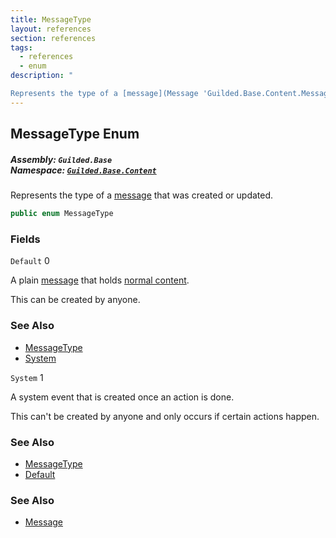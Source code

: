 ```yaml
---
title: MessageType
layout: references
section: references
tags:
  - references
  - enum
description: "

Represents the type of a [message](Message 'Guilded.Base.Content.Message') that was created or updated."
---
```


## MessageType Enum
##### **Assembly:** `Guilded.Base`<br/>**Namespace:** [`Guilded.Base.Content`](Guilded.Base.Content 'Guilded.Base.Content')

Represents the type of a [message](Message 'Guilded.Base.Content.Message') that was created or updated.

```csharp
public enum MessageType
```
### Fields

<a name='Guilded.Base.Content.MessageType.Default'></a>

`Default` 0

  
A plain [message](Message 'Guilded.Base.Content.Message') that holds [normal content](Message.Content 'Guilded.Base.Content.Message.Content').  
  
This can be created by anyone.

### See Also
- [MessageType](MessageType 'Guilded.Base.Content.MessageType')
- [System](MessageType#Guilded.Base.Content.MessageType.System 'Guilded.Base.Content.MessageType.System')

<a name='Guilded.Base.Content.MessageType.System'></a>

`System` 1

  
A system event that is created once an action is done.  
  
This can't be created by anyone and only occurs if certain actions happen.

### See Also
- [MessageType](MessageType 'Guilded.Base.Content.MessageType')
- [Default](MessageType#Guilded.Base.Content.MessageType.Default 'Guilded.Base.Content.MessageType.Default')

### See Also
- [Message](Message 'Guilded.Base.Content.Message')